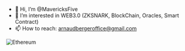 - 👋 Hi, I’m @MavericksFive
- 👀 I’m interested in WEB3.0 (ZKSNARK, BlockChain, Oracles, Smart Contract)
- 📫 How to reach: arnaudbergeroffice@gmail.com
  
![Ethereum](https://img.shields.io/badge/Ethereum-3C3C3D?style=for-the-badge&logo=Ethereum&logoColor=white)
<!---
MavericksFive/MavericksFive is a ✨ special ✨ repository because its `README.md` (this file) appears on your GitHub profile.
You can click the Preview link to take a look at your changes.
--->
